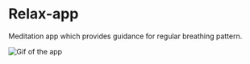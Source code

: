 # Relax-app

Meditation app which provides guidance for regular breathing pattern.

![Gif of the app](https://imgur.com/a/zlYkamQ)
